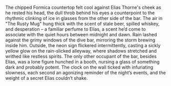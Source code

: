 The chipped Formica countertop felt cool against Elias Thorne's cheek as he rested his head, the dull throb behind his eyes a counterpoint to the rhythmic clinking of ice in glasses from the other side of the bar.  The air in "The Rusty Mug" hung thick with the scent of stale beer, spilled whiskey, and desperation – a familiar perfume to Elias, a scent he’d come to associate with the quiet hours between midnight and dawn. Rain lashed against the grimy windows of the dive bar, mirroring the storm brewing inside him.  Outside, the neon sign flickered intermittently, casting a sickly yellow glow on the rain-slicked alleyway, where shadows stretched and writhed like restless spirits. The only other occupant of the bar, besides Elias, was a lone figure hunched in a booth, nursing a glass of something dark and probably potent. The clock on the wall ticked with infuriating slowness, each second an agonizing reminder of the night’s events, and the weight of a secret Elias couldn’t shake.
